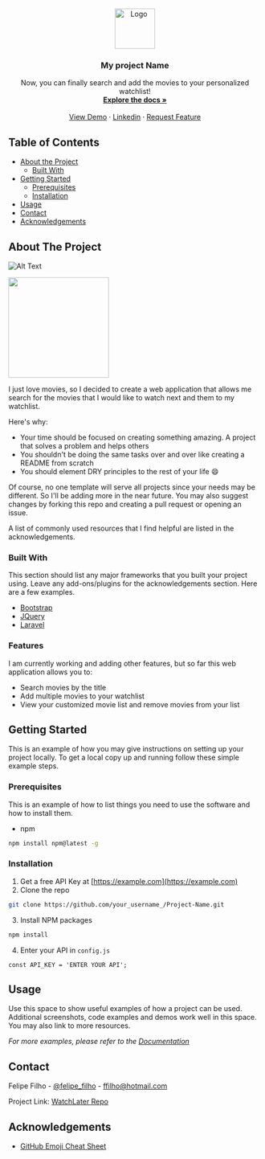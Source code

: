 
<!-- PROJECT LOGO -->
<br />
<p align="center">
  <a href="https://github.com/othneildrew/Best-README-Template">
    <img src="images/logo.png" alt="Logo" width="80" height="80">
  </a>

  <h3 align="center">My project Name</h3>

  <p align="center">
    Now, you can finally search and add the movies to your personalized watchlist! 
    <br />
    <a href=""><strong>Explore the docs »</strong></a>
    <br />
    <br />
    <a href="">View Demo</a>
    ·
    <a href="">Linkedin</a>
    ·
    <a href="https://github.com/othneildrew/Best-README-Template/issues">Request Feature</a>
  </p>
</p>



<!-- TABLE OF CONTENTS -->
## Table of Contents

* [About the Project](#about-the-project)
  * [Built With](#built-with)
* [Getting Started](#getting-started)
  * [Prerequisites](#prerequisites)
  * [Installation](#installation)
* [Usage](#usage)
* [Contact](#contact)
* [Acknowledgements](#acknowledgements)



<!-- ABOUT THE PROJECT -->
## About The Project

![Alt Text](http://g.recordit.co/0iYq8BDhfM.gif)

<img src="http://g.recordit.co/0iYq8BDhfM.gif" width="200" height="200" />

I just love movies, so I decided to create a web application that allows me search for the movies that I would like to watch next and them to my watchlist. 

Here's why: 
* Your time should be focused on creating something amazing. A project that solves a problem and helps others
* You shouldn't be doing the same tasks over and over like creating a README from scratch
* You should element DRY principles to the rest of your life :smile:

Of course, no one template will serve all projects since your needs may be different. So I'll be adding more in the near future. You may also suggest changes by forking this repo and creating a pull request or opening an issue.

A list of commonly used resources that I find helpful are listed in the acknowledgements.

### Built With
This section should list any major frameworks that you built your project using. Leave any add-ons/plugins for the acknowledgements section. Here are a few examples.
* [Bootstrap](https://getbootstrap.com)
* [JQuery](https://jquery.com)
* [Laravel](https://laravel.com)

### Features
I am currently working and adding other features, but so far this web application allows you to: 
* Search movies by the title
* Add multiple movies to your watchlist
* View your customized movie list and remove movies from your list



<!-- GETTING STARTED -->
## Getting Started

This is an example of how you may give instructions on setting up your project locally.
To get a local copy up and running follow these simple example steps.

### Prerequisites

This is an example of how to list things you need to use the software and how to install them.
* npm
```sh
npm install npm@latest -g
```

### Installation

1. Get a free API Key at [https://example.com](https://example.com)
2. Clone the repo
```sh
git clone https://github.com/your_username_/Project-Name.git
```
3. Install NPM packages
```sh
npm install
```
4. Enter your API in `config.js`
```JS
const API_KEY = 'ENTER YOUR API';
```



<!-- USAGE EXAMPLES -->
## Usage

Use this space to show useful examples of how a project can be used. Additional screenshots, code examples and demos work well in this space. You may also link to more resources.

_For more examples, please refer to the [Documentation](https://example.com)_


<!-- CONTACT -->
## Contact

Felipe Filho - [@felipe_filho](https://www.linkedin.com/in/felipe-filho/) - ffilho@hotmail.com

Project Link: [WatchLater Repo](https://github.com/FelipeDPF/WatchLater)



<!-- ACKNOWLEDGEMENTS -->
## Acknowledgements
* [GitHub Emoji Cheat Sheet](https://www.webpagefx.com/tools/emoji-cheat-sheet)


